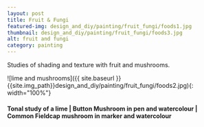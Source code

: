 ```yaml
---
layout: post
title: Fruit & Fungi
featured-img: design_and_diy/painting/fruit_fungi/foods1.jpg
thumbnail: design_and_diy/painting/fruit_fungi/foods3.jpg
alt: fruit and fungi
category: painting
---
```


Studies of shading and texture with fruit and mushrooms.

![lime and mushrooms]({{ site.baseurl }}{{site.img_path}}design_and_diy/painting/fruit_fungi/foods2.jpg){: width="100%"}

#### Tonal study of a lime | Button Mushroom in pen and watercolour | Common Fieldcap mushroom in marker and watercolour
